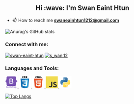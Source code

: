 <div align="center">
  <h2>Hi :wave: I'm Swan Eaint Htun</h2>
</div>

- 📫 How to reach me **swaneainhtun1212@gmail.com**


![Anurag's GitHub stats](https://github-readme-stats.vercel.app/api?username=SwanEainHtun&show_icons=true&theme=nightowl)

<h3 align="left">Connect with me:</h3>
<p align="left">
<a href="https://www.linkedin.com/in/swan-eaint-htun" target="blank"><img align="center" src="https://raw.githubusercontent.com/rahuldkjain/github-profile-readme-generator/master/src/images/icons/Social/linked-in-alt.svg" alt="swan-eaint-htun" height="30" width="40" /></a>
<a href="https://instagram.com/s_wan.12" target="blank"><img align="center" src="https://raw.githubusercontent.com/rahuldkjain/github-profile-readme-generator/master/src/images/icons/Social/instagram.svg" alt="s_wan.12" height="30" width="40" /></a>
</p>

<h3 align="left">Languages and Tools:</h3>
<p align="left"> <a href="https://getbootstrap.com" target="_blank"> <img src="https://raw.githubusercontent.com/devicons/devicon/master/icons/bootstrap/bootstrap-plain-wordmark.svg" alt="bootstrap" width="40" height="40"/> </a> <a href="https://www.w3schools.com/css/" target="_blank"> <img src="https://raw.githubusercontent.com/devicons/devicon/master/icons/css3/css3-original-wordmark.svg" alt="css3" width="40" height="40"/> </a> <a href="https://www.w3.org/html/" target="_blank"> <img src="https://raw.githubusercontent.com/devicons/devicon/master/icons/html5/html5-original-wordmark.svg" alt="html5" width="40" height="40"/> </a> <a href="https://developer.mozilla.org/en-US/docs/Web/JavaScript" target="_blank"> <img src="https://raw.githubusercontent.com/devicons/devicon/master/icons/javascript/javascript-original.svg" alt="javascript" width="40" height="40"/> </a> <a href="https://www.python.org" target="_blank"> <img src="https://raw.githubusercontent.com/devicons/devicon/master/icons/python/python-original.svg" alt="python" width="40" height="40"/></p>
  
[![Top Langs](https://github-readme-stats.vercel.app/api/top-langs/?username=SwanEainHtun&layout=compact)](https://github.com/anuraghazra/github-readme-stats)

